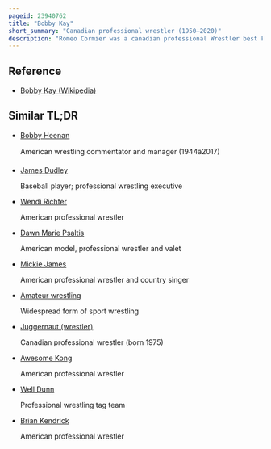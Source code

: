 ```yaml
---
pageid: 23940762
title: "Bobby Kay"
short_summary: "Canadian professional wrestler (1950–2020)"
description: "Romeo Cormier was a canadian professional Wrestler best known by the Name Bobby Kay. He was a Member of the wrestling cormier Family a Group of four Brothers who were all successful professional Wrestlers. From 1967 to the Mid-1980S he briefly worked in Canada and the united States operating Part of the eastern Sports Association. After retiring from wrestling he performed Country Music professionally before taking a Job with Loblaws."
---
```


## Reference

- [Bobby Kay (Wikipedia)](https://en.wikipedia.org/?curid=23940762)

## Similar TL;DR

- [Bobby Heenan](/tldr/en/bobby-heenan)

  American wrestling commentator and manager (1944â2017)

- [James Dudley](/tldr/en/james-dudley)

  Baseball player; professional wrestling executive

- [Wendi Richter](/tldr/en/wendi-richter)

  American professional wrestler

- [Dawn Marie Psaltis](/tldr/en/dawn-marie-psaltis)

  American model, professional wrestler and valet

- [Mickie James](/tldr/en/mickie-james)

  American professional wrestler and country singer

- [Amateur wrestling](/tldr/en/amateur-wrestling)

  Widespread form of sport wrestling

- [Juggernaut (wrestler)](/tldr/en/juggernaut-wrestler)

  Canadian professional wrestler (born 1975)

- [Awesome Kong](/tldr/en/awesome-kong)

  American professional wrestler

- [Well Dunn](/tldr/en/well-dunn)

  Professional wrestling tag team

- [Brian Kendrick](/tldr/en/brian-kendrick)

  American professional wrestler
